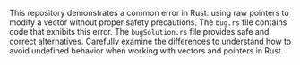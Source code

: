 This repository demonstrates a common error in Rust: using raw pointers to modify a vector without proper safety precautions. The `bug.rs` file contains code that exhibits this error.  The `bugSolution.rs` file provides safe and correct alternatives.  Carefully examine the differences to understand how to avoid undefined behavior when working with vectors and pointers in Rust.